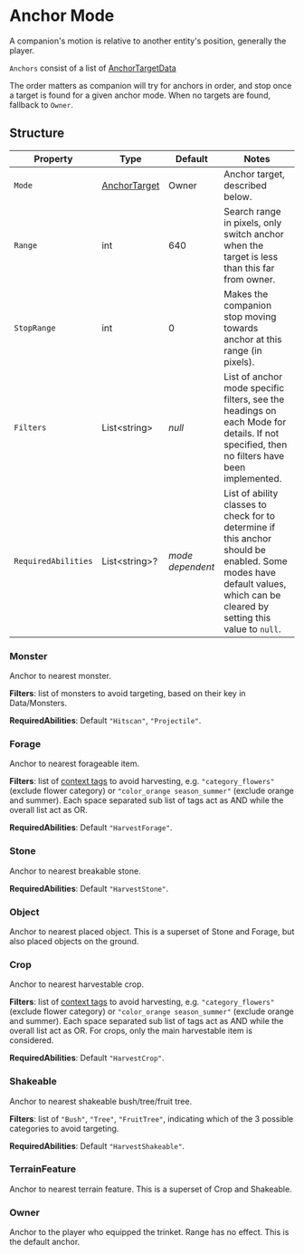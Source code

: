 # Anchor Mode

A companion's motion is relative to another entity's position, generally the player.

`Anchors` consist of a list of [AnchorTargetData](~/api/TrinketTinker.Models.AnchorTargetData.yml)

The order matters as companion will try for anchors in order, and stop once a target is found for a given anchor mode.
When no targets are found, fallback to `Owner`.

## Structure

| Property | Type | Default | Notes |
| -------- | ---- | ------- | ----- |
| `Mode` | [AnchorTarget](~/api/TrinketTinker.Models.AnchorTarget.yml) | Owner | Anchor target, described below. |
| `Range` | int | 640 | Search range in pixels, only switch anchor when the target is less than this far from owner. |
| `StopRange` | int | 0 | Makes the companion stop moving towards anchor at this range (in pixels). |
| `Filters` | List\<string\> | _null_ | List of anchor mode specific filters, see the headings on each Mode for details. If not specified, then no filters have been implemented. |
| `RequiredAbilities` | List\<string\>? | _mode dependent_  | List of ability classes to check for to determine if this anchor should be enabled. Some modes have default values, which can be cleared by setting this value to `null`. |

### Monster

Anchor to nearest monster.

__Filters__: list of monsters to avoid targeting, based on their key in Data/Monsters.

__RequiredAbilities__: Default `"Hitscan"`, `"Projectile"`.

### Forage

Anchor to nearest forageable item.

__Filters__: list of [context tags](https://stardewvalleywiki.com/Modding:Common_data_field_types#Context_tag) to avoid harvesting, e.g. `"category_flowers"` (exclude flower category) or `"color_orange season_summer"` (exclude orange and summer). Each space separated sub list of tags act as AND while the overall list act as OR.

__RequiredAbilities__: Default `"HarvestForage"`.

### Stone

Anchor to nearest breakable stone.

__RequiredAbilities__: Default `"HarvestStone"`.

### Object

Anchor to nearest placed object. This is a superset of Stone and Forage, but also placed objects on the ground.

### Crop

Anchor to nearest harvestable crop.

__Filters__: list of [context tags](https://stardewvalleywiki.com/Modding:Common_data_field_types#Context_tag) to avoid harvesting, e.g. `"category_flowers"` (exclude flower category) or `"color_orange season_summer"` (exclude orange and summer). Each space separated sub list of tags act as AND while the overall list act as OR. For crops, only the main harvestable item is considered.

__RequiredAbilities__: Default `"HarvestCrop"`.

### Shakeable

Anchor to nearest shakeable bush/tree/fruit tree.

__Filters__: list of `"Bush"`, `"Tree"`, `"FruitTree"`, indicating which of the 3 possible categories to avoid targeting.

__RequiredAbilities__: Default `"HarvestShakeable"`.

### TerrainFeature

Anchor to nearest terrain feature. This is a superset of Crop and Shakeable.

### Owner

Anchor to the player who equipped the trinket. Range has no effect.
This is the default anchor.
